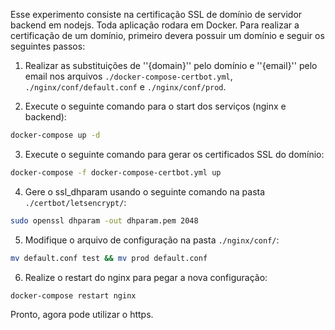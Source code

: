 Esse experimento consiste na certificação SSL de domínio de servidor backend em nodejs. Toda aplicação rodara em Docker.
Para realizar a certificação de um domínio, primeiro devera possuir um domínio e seguir os seguintes passos:
1. Realizar as substituições de ''{domain}'' pelo domínio e ''{email}'' pelo email nos arquivos `./docker-compose-certbot.yml`, `./nginx/conf/default.conf` e `./nginx/conf/prod`.

2. Execute o seguinte comando para o start dos serviços (nginx e backend):
```bash
docker-compose up -d
```
3. Execute o seguinte comando para gerar os certificados SSL do domínio:
```bash
docker-compose -f docker-compose-certbot.yml up
```
4. Gere o ssl_dhparam usando o seguinte comando na pasta `./certbot/letsencrypt/`:
```bash
sudo openssl dhparam -out dhparam.pem 2048
```
5. Modifique o arquivo de configuração na pasta `./nginx/conf/`:
```bash
mv default.conf test && mv prod default.conf
```
6. Realize o restart do nginx para pegar a nova configuração:
```bash
docker-compose restart nginx
```

Pronto, agora pode utilizar o https.
